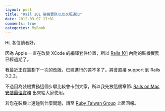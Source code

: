```yaml
---
layout: post
title: "Rail 101 裝機實務以及改版通知"
date: 2012-03-07 17:01
comments: true
categories: MyBook
---
```


Hi, 各位讀者好。

因為 Apple 一直在改變 XCode 的編譯套件位置，所以 [Rails 101](http://rails-101.logdown.com) 內附的裝機實務已經過期了。

我最近正在籌劃下一次的改版，已經進行的差不多了。將會直接 support 到 Rails 3.2.2。

不過因為裝機實務這個步驟比較會卡到大家，所以我先放這個章節: [Rails on Mac 安裝最佳實務](/mac-lion-xcode-ruby-rails-192/) 出來給大家使用。

若您在裝機上還碰到什麼問題，請至 [Ruby Taiwan Group](http://ruby-taiwan.org/) 上面回報。



